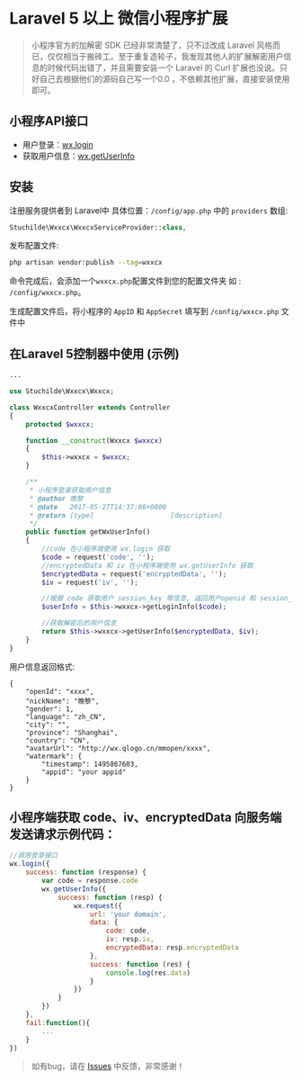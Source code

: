 # Laravel 5 以上 微信小程序扩展

> 小程序官方的加解密 SDK 已经非常清楚了，只不过改成 Laravel 风格而已，仅仅相当于搬砖工。至于重复造轮子，我发现其他人的扩展解密用户信息的时候代码出错了，并且需要安装一个 Laravel 的 Curl 扩展也没说。只好自己去根据他们的源码自己写一个0.0 ，不依赖其他扩展，直接安装使用即可。

## 小程序API接口

* 用户登录：[wx.login](https://mp.weixin.qq.com/debug/wxadoc/dev/api/api-login.html)
* 获取用户信息：[wx.getUserInfo](https://mp.weixin.qq.com/debug/wxadoc/dev/api/open.html#wxgetuserinfoobject)

## 安装

注册服务提供者到 Laravel中 具体位置：`/config/app.php` 中的 `providers` 数组:

```php
Stuchilde\Wxxcx\WxxcxServiceProvider::class,
```
发布配置文件: 

```bash
php artisan vendor:publish --tag=wxxcx
```
命令完成后，会添加一个`wxxcx.php`配置文件到您的配置文件夹 如 : `/config/wxxcx.php`。

生成配置文件后，将小程序的 `AppID` 和 `AppSecret` 填写到 `/config/wxxcx.php` 文件中

## 在Laravel 5控制器中使用 (示例)

```php
...

use Stuchilde\Wxxcx\Wxxcx;

class WxxcxController extends Controller
{
    protected $wxxcx;

    function __construct(Wxxcx $wxxcx)
    {
        $this->wxxcx = $wxxcx;
    }

    /**
     * 小程序登录获取用户信息
     * @author 晚黎
     * @date   2017-05-27T14:37:08+0800
     * @return [type]                   [description]
     */
    public function getWxUserInfo()
    {
        //code 在小程序端使用 wx.login 获取
        $code = request('code', '');
        //encryptedData 和 iv 在小程序端使用 wx.getUserInfo 获取
        $encryptedData = request('encryptedData', '');
        $iv = request('iv', '');

        //根据 code 获取用户 session_key 等信息, 返回用户openid 和 session_key
        $userInfo = $this->wxxcx->getLoginInfo($code);

        //获取解密后的用户信息
        return $this->wxxcx->getUserInfo($encryptedData, $iv);
    }
}
```

用户信息返回格式:

```
{
    "openId": "xxxx",
    "nickName": "晚黎",
    "gender": 1,
    "language": "zh_CN",
    "city": "",
    "province": "Shanghai",
    "country": "CN",
    "avatarUrl": "http://wx.qlogo.cn/mmopen/xxxx",
    "watermark": {
        "timestamp": 1495867603,
        "appid": "your appid"
    }
}
```

## 小程序端获取 code、iv、encryptedData 向服务端发送请求示例代码：

```javascript
//调用登录接口
wx.login({
    success: function (response) {
        var code = response.code
        wx.getUserInfo({
            success: function (resp) {
                wx.request({
                    url: 'your domain',
                    data: {
                        code: code,
                        iv: resp.iv,
                        encryptedData: resp.encryptedData
                    },
                    success: function (res) {
                        console.log(res.data)
                    }
                })
            }
        })
    },
    fail:function(){
        ...
    }
})
```

> 如有bug，请在 [Issues](https://github.com/stuchilde/laravel_wecaht_miniapp_crypto/issues) 中反馈，非常感谢！
